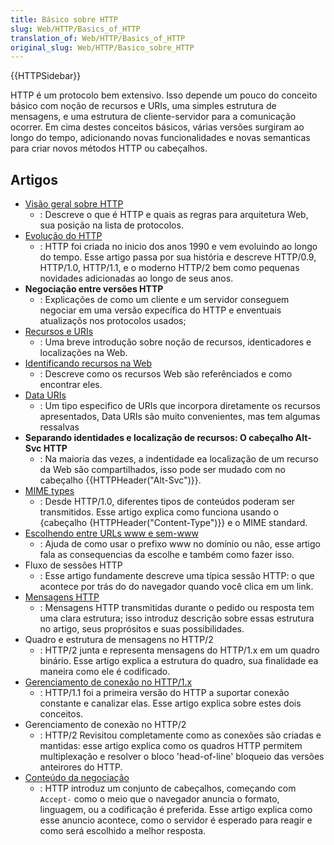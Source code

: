 ```yaml
---
title: Básico sobre HTTP
slug: Web/HTTP/Basics_of_HTTP
translation_of: Web/HTTP/Basics_of_HTTP
original_slug: Web/HTTP/Basico_sobre_HTTP
---
```

{{HTTPSidebar}}

HTTP é um protocolo bem extensivo. Isso depende um pouco do conceito básico com noção de recursos e URIs, uma simples estrutura de mensagens, e uma estrutura de cliente-servidor para a comunicação ocorrer. Em cima destes conceitos básicos, várias versões surgiram ao longo do tempo, adicionando novas funcionalidades e novas semanticas para criar novos métodos HTTP ou cabeçalhos.

## Artigos

- [Visão geral sobre HTTP](/pt-BR/docs/Web/HTTP/Overview)
  - : Descreve o que é HTTP e quais as regras para arquitetura Web, sua posição na lista de protocolos.
- [Evolução do HTTP](/pt-BR/docs/Web/HTTP/Basics_of_HTTP/Evolution_of_HTTP)
  - : HTTP foi criada no inicio dos anos 1990 e vem evoluindo ao longo do tempo. Esse artigo passa por sua história e descreve HTTP/0.9, HTTP/1.0, HTTP/1.1, e o moderno HTTP/2 bem como pequenas novidades adicionadas ao longo de seus anos.
- **Negociação entre versões HTTP**
  - : Explicações de como um cliente e um servidor conseguem negociar em uma versão expecífica do HTTP e enventuais atualizaçõs nos protocolos usados;
- [Recursos e URIs](/pt-BR/docs/Web/HTTP/Resources_and_URIs)
  - : Uma breve introdução sobre noção de recursos, identicadores e localizações na Web.
- [Identificando recursos na Web](/pt-BR/docs/Web/HTTP/Basics_of_HTTP/Identifying_resources_on_the_Web)
  - : Descreve como os recursos Web são referênciados e como encontrar eles.
- [Data URIs](/pt-BR/docs/Web/HTTP/Basics_of_HTTP/Data_URIs)
  - : Um tipo especifico de URIs que incorpora diretamente os recursos apresentados, Data URIs são muito convenientes, mas tem algumas ressalvas
- **Separando identidades e localização de recursos: O cabeçalho Alt-Svc HTTP**
  - : Na maioria das vezes, a indentidade ea localização de um recurso da Web são compartilhados, isso pode ser mudado com no cabeçalho {{HTTPHeader("Alt-Svc")}}.
- [MIME types](/pt-BR/docs/Web/HTTP/Basics_of_HTTP/MIME_types)
  - : Desde HTTP/1.0, diferentes tipos de conteúdos poderam ser transmitidos. Esse artigo explica como funciona usando o {cabeçalho {HTTPHeader("Content-Type")}} e o MIME standard.
- [Escolhendo entre URLs www e sem-www](/pt-BR/docs/Web/HTTP/Basics_of_HTTP/Choosing_between_www_and_non-www_URLs)
  - : Ajuda de como usar o prefixo www no domínio ou não, esse artigo fala as consequencias da escolhe e também como fazer isso.
- Fluxo de sessões HTTP
  - : Esse artigo fundamente descreve uma típica sessão HTTP: o que acontece por trás do do navegador quando você clica em um link.
- [Mensagens HTTP](/pt-BR/docs/Web/HTTP/Messages)
  - : Mensagens HTTP transmitidas durante o pedido ou resposta tem uma clara estrutura; isso introduz descrição sobre essas estrutura no artigo, seus proprósitos e suas possibilidades.
- Quadro e estrutura de mensagens no HTTP/2
  - : HTTP/2 junta e representa mensagens do HTTP/1.x em um quadro binário. Esse artigo explica a estrutura do quadro, sua finalidade ea maneira como ele é codificado.
- [Gerenciamento de conexão no HTTP/1.x](/pt-BR/docs/Web/HTTP/Connection_management_in_HTTP_1.x)
  - : HTTP/1.1 foi a primeira versão do HTTP a suportar conexão constante e canalizar elas. Esse artigo explica sobre estes dois conceitos.
- Gerenciamento de conexão no HTTP/2
  - : HTTP/2 Revisitou completamente como as conexões são criadas e mantidas: esse artigo explica como os quadros HTTP permitem multiplexação e resolver o bloco 'head-of-line' bloqueio das versões anteirores do HTTP.
- [Conteúdo da negociação](/pt-BR/docs/Web/HTTP/Content_negotiation)
  - : HTTP introduz um conjunto de cabeçalhos, começando com `Accept-` como o meio que o navegador anuncia o formato, linguagem, ou a codificação é preferida. Esse artigo explica como esse anuncio acontece, como o servidor é esperado para reagir e como será escolhido a melhor resposta.

